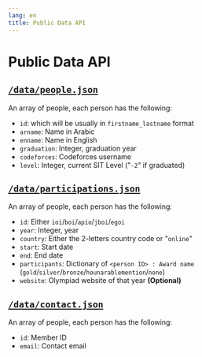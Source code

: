 ```yaml
---
lang: en
title: Public Data API
---
```

# Public Data API

## [`/data/people.json`](/data/people.json)
An array of people, each person has the following:
- `id`: which will be usually in `firstname_lastname` format
- `arname`: Name in Arabic
- `enname`: Name in English 
- `graduation`: Integer, graduation year
- `codeforces`: Codeforces username
- `level`: Integer, current SIT Level ("`-2`" if graduated)

## [`/data/participations.json`](/data/participations.json)
An array of people, each person has the following:
- `id`: Either `ioi`/`boi`/`apio`/`jboi`/`egoi`
- `year`: Integer, year
- `country`: Either the 2-letters country code or "`online`"
- `start`: Start date
- `end`: End date
- `participants`: Dictionary of `<person ID> : Award name` (`gold`/`silver`/`bronze`/`hounarablemention`/`none`)
- `website`: Olympiad website of that year **(Optional)**

## [`/data/contact.json`](/data/contact.json)
An array of people, each person has the following:
- `id`: Member ID
- `email`: Contact email
